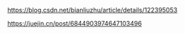 https://blog.csdn.net/bianliuzhu/article/details/122395053

https://juejin.cn/post/6844903974647103496
